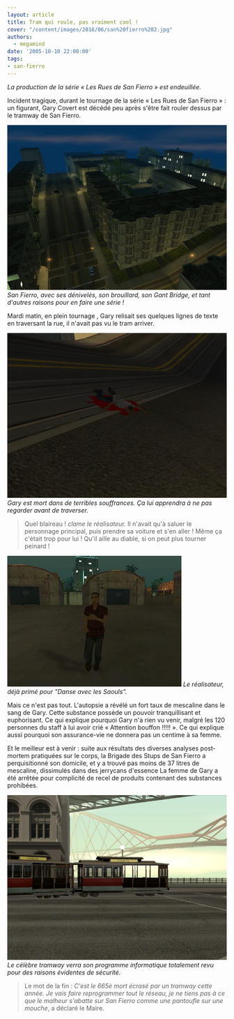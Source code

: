 ```yaml
---
layout: article
title: Tram qui roule, pas vraiment cool !
cover: "/content/images/2016/06/san%20fierro%202.jpg"
authors:
  - megamind
date: '2005-10-10 22:00:00'
tags:
- san-fierro
---
```


_La production de la série « Les Rues de San Fierro » est endeuillée._

Incident tragique, durant le tournage de la série « Les Rues de San Fierro » : un figurant, Gary Covert est décédé peu après s'être fait rouler dessus par le tramway de San Fierro.

![San Fierro, avec ses dénivelés, son brouillard, son Gant Bridge, et tant d'autres raisons pour en faire une série !](/content/images/2005/01/san%20fierro%201.jpg)
_San Fierro, avec ses dénivelés, son brouillard, son Gant Bridge, et tant d'autres raisons pour en faire une série !_

Mardi matin, en plein tournage , Gary relisait ses quelques lignes de texte en traversant la rue, il n'avait pas vu le tram arriver.

![Gary est mort dans de terribles souffrances. Ça lui apprendra à ne pas regarder avant de traverser.](/content/images/2005/01/tramsprotch.jpg)
_Gary est mort dans de terribles souffrances. Ça lui apprendra à ne pas regarder avant de traverser._

> Quel blaireau ! _clame le réalisateur._ Il n'avait qu'à saluer le personnage principal, puis prendre sa voiture et s'en aller ! Même ça c'était trop pour lui ! Qu'il aille au diable, si on peut plus tourner peinard !

![Le réalisateur, déjà primé pour "Danse avec les Saouls".](/content/images/2005/01/prod.jpg)
_Le réalisateur, déjà primé pour "Danse avec les Saouls"._

Mais ce n'est pas tout. L'autopsie a révélé un fort taux de mescaline dans le sang de Gary. Cette substance possède un pouvoir tranquillisant et euphorisant. Ce qui explique pourquoi Gary n'a rien vu venir, malgré les 120 personnes du staff à lui avoir crié « Attention bouffon !!!!! ». Ce qui explique aussi pourquoi son assurance-vie ne donnera pas un centime à sa femme.

Et le meilleur est à venir : suite aux résultats des diverses analyses post-mortem pratiquées sur le corps, la Brigade des Stups de San Fierro a perquisitionné son domicile, et y a trouvé pas moins de 37 litres de mescaline, dissimulés dans des jerrycans d'essence La femme de Gary a été arrêtée pour complicité de recel de produits contenant des substances prohibées.

![Le célèbre tramway verra son programme informatique totalement revu pour des raisons évidentes de sécurité.](/content/images/2005/01/tram2.jpg)
_Le célèbre tramway verra son programme informatique totalement revu pour des raisons évidentes de sécurité._

> Le mot de la fin : _C'est le 665è mort écrasé par un tramway cette année. Je vais faire reprogrammer tout le réseau, je ne tiens pas à ce que le malheur s'abatte sur San Fierro comme une pantoufle sur une mouche_, a déclaré le Maire.